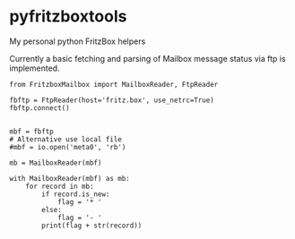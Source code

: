 pyfritzboxtools
===============

My personal python FritzBox helpers

Currently a basic fetching and parsing of Mailbox message
status via ftp is implemented.


```
from FritzboxMailbox import MailboxReader, FtpReader

fbftp = FtpReader(host='fritz.box', use_netrc=True)
fbftp.connect()


mbf = fbftp
# Alternative use local file
#mbf = io.open('meta0', 'rb')

mb = MailboxReader(mbf)

with MailboxReader(mbf) as mb:
    for record in mb:
        if record.is_new:
            flag = '* '
        else:
            flag = '- '
        print(flag + str(record))
```

